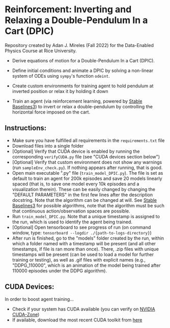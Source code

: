 # Reinforcement: Inverting and Relaxing a Double-Pendulum In a Cart (DPIC)
Repository created by Adan J. Mireles (Fall 2022) for the Data-Enabled Physics Course at Rice University.

- Derive equations of motion for a Double-Pendulum In a Cart (DPIC).

- Define initial conditions and animate a DPIC by solving a non-linear system of ODEs using `sympy`'s function `odeint`.

- Create custom environments for training agent to hold pendulum at inverted position or relax it by holding it down

- Train an agent (via reinforcement learning, powered by [Stable Baselines3](https://stable-baselines3.readthedocs.io/en/master/index.html)) to invert or relax a double-pendulum by controlling the horizontal force imposed on the cart. 

## Instructions:
- Make sure you have fulfilled all requirements in the `requirements.txt` file
- Download files into a single folder
- [Optional] Verify that CUDA device is enabled by running the corresponding `verifyCUDA.py` file (see "CUDA devices section below")
- [Optional] Verify that custom environment does not show any warnings (run `sampleEnv_check.py`). If nothing appears after running, that is good.
- Open main executable ".py" file (`train_model_DPIC.py`). The file is set as default to train an agent for 200k episodes and save 20 models linearly spaced (that is, to save one model every 10k episodes and a visualization therein). These can be easily changed by changing the "DEFAULT PARAMETERS" in the first few lines after the description docstring. Note that the algorithm can be changed at will. See [Stable Baselines3](https://stable-baselines3.readthedocs.io/en/master/guide/algos.html) for possible algorithms, note that the algorithm must be such that continuous action/observation spaces are possible.  
- Run `train_model_DPIC.py`. Note that a unique timestamp is assigned to the run, which is used to identify the agent being trained. 
- [Optional] Open tensorboard to see progress of run (on command window, type: `tensorboard --logdir ./{path-to-logs-directory}`)
- After run is finished, go to the "models" folder created by the run, within which a folder named with a timestamp will be present (and all other timestamps, if file is ran more than once). There, .zip files with unique timestamps will be present (can be used to load a model for further training or testing), as well as .gif files with explicit names (e.g., "DDPG_110000", which is an animation of the model being trained after 110000 episodes under the DDPG algorithm).

## CUDA Devices:
In order to boost agent training...
- Check if your system has CUDA available (you can verify on [NVIDIA CUDA-Zone](https://developer.nvidia.com/cuda-zone))
- If available, download the most recent CUDA toolkit from [here](https://developer.nvidia.com/cuda-downloads)
